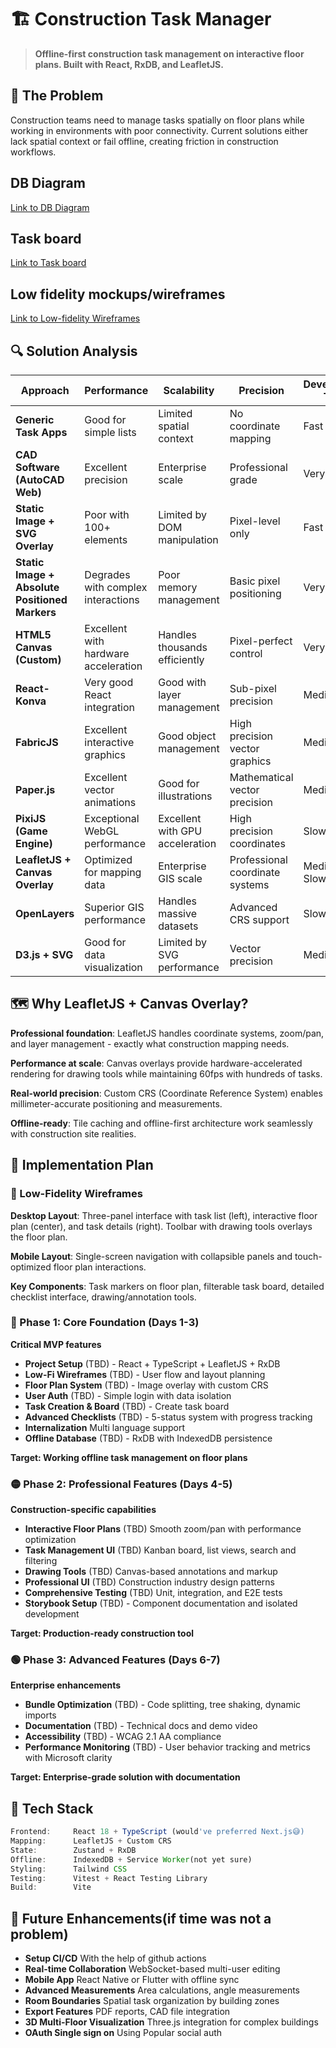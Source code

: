 # 🏗️ Construction Task Manager

> **Offline-first construction task management on interactive floor plans. Built with React, RxDB, and LeafletJS.**

## 🎯 The Problem

Construction teams need to manage tasks spatially on floor plans while working in environments with poor connectivity. Current solutions either lack spatial context or fail offline, creating friction in construction workflows.

## DB Diagram

[Link to DB Diagram](https://dbdiagram.io/d/Construction-task-manager-6889d82fcca18e685c695e73)


## Task board

[Link to Task board](https://www.notion.so/240f42bdb99b806da52dd6773bad6f66?v=240f42bdb99b80bb84fc000c22add8f6&source=copy_link)


## Low fidelity mockups/wireframes

[Link to Low-fidelity Wireframes](https://www.figma.com/design/BfzXWo0SkqSPBBD3YVK0Mc/Construction-Task-Manager?node-id=2-4&t=Zv0hfFTogTUmfkRc-1)


## 🔍 Solution Analysis

| Approach | Performance | Scalability | Precision | Development Time | Verdict |
|----------|-------------|-------------|-----------|------------------|---------|
| **Generic Task Apps** | Good for simple lists | Limited spatial context | No coordinate mapping | Fast | ❌ Wrong domain |
| **CAD Software (AutoCAD Web)** | Excellent precision | Enterprise scale | Professional grade | Very slow | ❌ Overkill complexity |
| **Static Image + SVG Overlay** | Poor with 100+ elements | Limited by DOM manipulation | Pixel-level only | Fast | ❌ Not scalable |
| **Static Image + Absolute Positioned Markers** | Degrades with complex interactions | Poor memory management | Basic pixel positioning | Very fast | ❌ No real coordinates |
| **HTML5 Canvas (Custom)** | Excellent with hardware acceleration | Handles thousands efficiently | Pixel-perfect control | Very slow | ⚠️ Reinventing wheels |
| **React-Konva** | Very good React integration | Good with layer management | Sub-pixel precision | Medium | ✅ **Strong contender** |
| **FabricJS** | Excellent interactive graphics | Good object management | High precision vector graphics | Medium | ✅ **Strong contender** |
| **Paper.js** | Excellent vector animations | Good for illustrations | Mathematical vector precision | Medium | ⚠️ Creative-focused |
| **PixiJS (Game Engine)** | Exceptional WebGL performance | Excellent with GPU acceleration | High precision coordinates | Slow | ⚠️ Overkill for 2D |
| **LeafletJS + Canvas Overlay** | Optimized for mapping data | Enterprise GIS scale | Professional coordinate systems | Medium-Slow | ✅ **Selected** |
| **OpenLayers** | Superior GIS performance | Handles massive datasets | Advanced CRS support | Slow | ⚠️ Over-engineered |
| **D3.js + SVG** | Good for data visualization | Limited by SVG performance | Vector precision | Medium | ⚠️ Visualization-focused |

## 🗺️ Why LeafletJS + Canvas Overlay?

**Professional foundation**: LeafletJS handles coordinate systems, zoom/pan, and layer management - exactly what construction mapping needs.

**Performance at scale**: Canvas overlays provide hardware-accelerated rendering for drawing tools while maintaining 60fps with hundreds of tasks.

**Real-world precision**: Custom CRS (Coordinate Reference System) enables millimeter-accurate positioning and measurements.

**Offline-ready**: Tile caching and offline-first architecture work seamlessly with construction site realities.

## 🎯 Implementation Plan

### 📐 Low-Fidelity Wireframes

**Desktop Layout**: Three-panel interface with task list (left), interactive floor plan (center), and task details (right). Toolbar with drawing tools overlays the floor plan.

**Mobile Layout**: Single-screen navigation with collapsible panels and touch-optimized floor plan interactions.

**Key Components**: Task markers on floor plan, filterable task board, detailed checklist interface, drawing/annotation tools.

### 🔴 Phase 1: Core Foundation (Days 1-3)
**Critical MVP features**

- **Project Setup** (TBD) - React + TypeScript + LeafletJS + RxDB
- **Low-Fi Wireframes** (TBD) - User flow and layout planning
- **Floor Plan System** (TBD) - Image overlay with custom CRS  
- **User Auth** (TBD) - Simple login with data isolation
- **Task Creation & Board** (TBD) - Create task board
- **Advanced Checklists** (TBD) - 5-status system with progress tracking
- **Internalization** Multi language support
- **Offline Database** (TBD) - RxDB with IndexedDB persistence

**Target: Working offline task management on floor plans**

### 🟡 Phase 2: Professional Features (Days 4-5)  
**Construction-specific capabilities**

- **Interactive Floor Plans** (TBD) Smooth zoom/pan with performance optimization
- **Task Management UI** (TBD) Kanban board, list views, search and filtering
- **Drawing Tools** (TBD) Canvas-based annotations and markup
- **Professional UI** (TBD) Construction industry design patterns
- **Comprehensive Testing** (TBD) Unit, integration, and E2E tests
- **Storybook Setup** (TBD) - Component documentation and isolated development


**Target: Production-ready construction tool**

### 🟢 Phase 3: Advanced Features (Days 6-7)
**Enterprise enhancements**

- **Bundle Optimization** (TBD) - Code splitting, tree shaking, dynamic imports
- **Documentation** (TBD) - Technical docs and demo video
- **Accessibility** (TBD) - WCAG 2.1 AA compliance
- **Performance Monitoring** (TBD) - User behavior tracking and metrics with Microsoft clarity

**Target: Enterprise-grade solution with documentation**

## 🎨 Tech Stack

```typescript
Frontend:     React 18 + TypeScript (would've preferred Next.js😅)
Mapping:      LeafletJS + Custom CRS
State:        Zustand + RxDB
Offline:      IndexedDB + Service Worker(not yet sure)  
Styling:      Tailwind CSS
Testing:      Vitest + React Testing Library
Build:        Vite
```

## 🚀 Future Enhancements(if time was not a problem)

- **Setup CI/CD** With the help of github actions
- **Real-time Collaboration** WebSocket-based multi-user editing
- **Mobile App** React Native or Flutter with offline sync
- **Advanced Measurements** Area calculations, angle measurements
- **Room Boundaries** Spatial task organization by building zones
- **Export Features** PDF reports, CAD file integration
- **3D Multi-Floor Visualization** Three.js integration for complex buildings
- **OAuth Single sign on** Using Popular social auth
